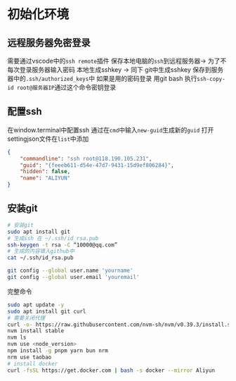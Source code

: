 # 初始化环境

## 远程服务器免密登录

需要通过vscode中的`ssh remote`插件
保存本地电脑的`ssh`到远程服务器-> 为了不每次登录服务器输入密码
本地生成sshkey -> 同下 git中生成sshkey
保存到服务器中的`.ssh/authorized_keys`中
如果是用的密码登录
用git bash 执行`ssh-copy-id root@服务器IP`通过这个命令密钥登录

## 配置ssh
在window.terminal中配置ssh
通过在`cmd`中输入`new-guid`生成新的`guid`
打开settingjson文件在`list`中添加
```json
{
    "commandline": "ssh root@118.190.105.231",
    "guid": "{feeeb611-d54e-47d7-9431-15d9ef806284}",
    "hidden": false,
    "name": "ALIYUN"
}
```


## 安装git

```bash
# 安装git
sudo apt install git
# 生成ssh 在 ~/.ssh/id_rsa.pub
ssh-keygen -t rsa -C “10000@qq.com”
# 生成的内容填入github中
cat ~/.ssh/id_rsa.pub

git config --global user.name 'yourname' 
git config --global user.email 'youremail'
```


完整命令

```bash
sudo apt update -y
sudo apt install git curl
# 需要关闭代理
curl -o- https://raw.githubusercontent.com/nvm-sh/nvm/v0.39.3/install.sh | bash
nvm install stable
nvm ls
nvm use <node_version>
npm install -g pnpm yarn bun nrm
nrm use taobao
# install docker
curl -fsSL https://get.docker.com | bash -s docker --mirror Aliyun
```
